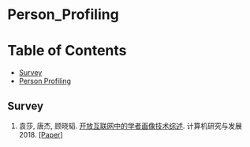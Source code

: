 # Person_Profiling


Table of Contents
=================

  * [Survey](#Survey)
  * [Person Profiling](#Person_Profiling)
  


## Survey

1. 袁莎, 唐杰, 顾晓韬. [开放互联网中的学者画像技术综述](paper/Survey_on_Scholar_Profiling_in_OpenInternet.pdf). 计算机研究与发展 2018. [[Paper]](paper/Survey_on_Scholar_Profiling_in_OpenInternet.pdf)




